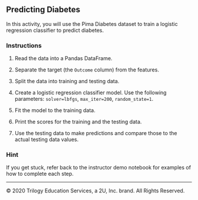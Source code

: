## Predicting Diabetes

In this activity, you will use the Pima Diabetes dataset to train a logistic regression classifier to predict diabetes.

### Instructions

1. Read the data into a Pandas DataFrame.

2. Separate the target (the `Outcome` column) from the features.

3. Split the data into training and testing data.

4. Create a logistic regression classifier model. Use the following parameters: `solver=lbfgs`, `max_iter=200`, `random_state=1`.

5. Fit the model to the training data.

6. Print the scores for the training and the testing data.

7. Use the testing data to make predictions and compare those to the actual testing data values.

### Hint

If you get stuck, refer back to the instructor demo notebook for examples of how to complete each step.

----

© 2020 Trilogy Education Services, a 2U, Inc. brand. All Rights Reserved.
